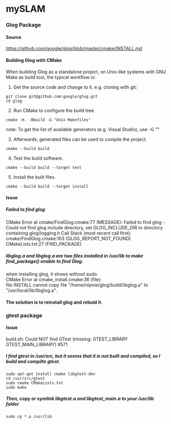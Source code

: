 # mySLAM

### Glog Package
#### Source
https://github.com/google/glog/blob/master/cmake/INSTALL.md

#### Building Glog with CMake
When building Glog as a standalone project, on Unix-like systems with GNU Make as build tool, the typical workflow is:   

1. Get the source code and change to it. e.g. cloning with git:
```
git clone git@github.com:google/glog.git
cd glog
```
2. Run CMake to configure the build tree.
```
cmake -H. -Bbuild -G "Unix Makefiles"
```
note: To get the list of available generators (e.g. Visual Studio), use -G ""

3. Afterwards, generated files can be used to compile the project.
```
cmake --build build
```
4. Test the build software.
```
cmake --build build --target test
```
5. Install the built files.
```
cmake --build build --target install
```
#### Issue
##### Failed to find glog
CMake Error at cmake/FindGlog.cmake:77 (MESSAGE):
Failed to find glog - Could not find glog include directory, set
GLOG_INCLUDE_DIR to directory containing glog/logging.h
Call Stack (most recent call first):
cmake/FindGlog.cmake:103 (GLOG_REPORT_NOT_FOUND)
CMakeLists.txt:27 (FIND_PACKAGE)

##### libglog.a and libglog.a are two files installed in /usr/lib to make find_package() enable to find Glog.
when installing glog, it shows without sudo:  
CMake Error at cmake_install.cmake:36 (file):  
  file INSTALL cannot copy file "/home/nipnie/glog/build/libglog.a" to  
  "/usr/local/lib/libglog.a".  
  
#### The solution is to reinstall glog and rebuid it.



### gtest package
#### Issue
build.sh: Could NOT find GTest (missing: GTEST_LIBRARY GTEST_MAIN_LIBRARY) #571
##### I find gtest in /usr/src, but it seems that it is not built and compiled, so I build and compilte gtest.

```
sudo apt-get install cmake libgtest-dev
cd /usr/src/gtest
sudo cmake CMakeLists.txt
sudo make
```

##### Then, copy or symlink libgtest.a and libgtest_main.a to your /usr/lib folder
```
sudo cp *.a /usr/lib
```
